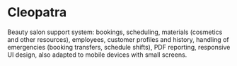 # Cleopatra
Beauty salon support system: bookings, scheduling, materials (cosmetics and other resources), employees, customer profiles and history, handling of emergencies (booking transfers, schedule shifts), PDF reporting, responsive UI design, also adapted to mobile devices with small screens.
